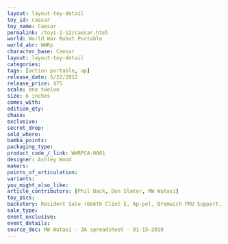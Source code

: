 ```yaml
---
layout: layout-toy-detail 
toy_id: caesar
toy_name: Caesar
permalink: /toys-1-12/caesar.html
world: World War Robot Portable
world_abr: WWRp
character_base: Caesar
layout: layout-toy-detail
categories: 
tags: [action portable, ap] 
release_date: 5/22/2012
release_price: $75 
scale: one twelve
size: 6 inches
comes_with: 
edition_qty: 
chase: 
exclusive: 
secret_drop: 
sold_where: 
bamba_points: 
packaging_type: 
product_code_/_link: WWRPCA-0001
designer: Ashley Wood
makers: 
points_of_articulation: 
variants: 
you_might_also_like: 
article_contributors: [Phil Back, Don Slater, MW Wutasi]
toy_pics: 
backstory: Resident Sale (666th Clint E, Ap-pel, Bromwich PRU Support, Deep Comm, Dutch Merc, EMGY NYC TRG, Gravedigger, JEA GSC, Jungler DBG, Surgeon G)
sale_type: 
event_exclusive: 
event_details: 
source_doc: MW Wutasi - 3A spreadsheet - 01-15-2019
---
```

